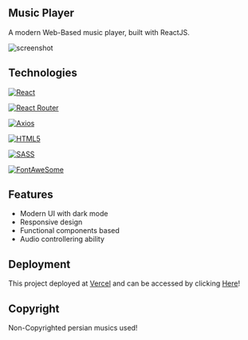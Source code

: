 ## Music Player
A modern Web-Based music player, built with ReactJS.

![screenshot](https://user-images.githubusercontent.com/7151395/178441304-db95ceaa-21f3-4cc0-8dfc-a46153061668.jpg)


## Technologies
[![React](https://img.shields.io/badge/React-18.1.0-blue)](#)

[![React Router](https://img.shields.io/badge/Reactrouter-6.3.0-green)](#)

[![Axios](https://img.shields.io/badge/Axios-0.27.2-brown)](#)

[![HTML5](https://img.shields.io/badge/HTML-5-orange)](#)

[![SASS](https://img.shields.io/badge/Saas-1.52.2-red)](#)

[![FontAweSome](https://img.shields.io/badge/Fontawesome-6.1.1-yellow)](#)


## Features
- Modern UI with dark mode
- Responsive design
- Functional components based
- Audio controllering ability


## Deployment
This project deployed at [Vercel](http://vercel.com) and can be accessed by clicking [Here](http://music-player-ehsunoo.vercel.app/)!

## Copyright
Non-Copyrighted persian musics used!
